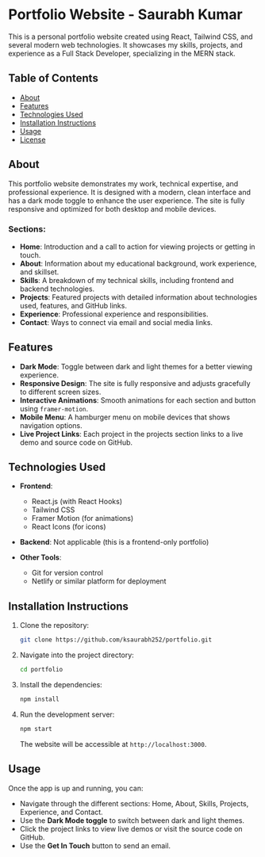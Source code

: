 # Portfolio Website - Saurabh Kumar

This is a personal portfolio website created using React, Tailwind CSS, and several modern web technologies. It showcases my skills, projects, and experience as a Full Stack Developer, specializing in the MERN stack.

## Table of Contents

- [About](#about)
- [Features](#features)
- [Technologies Used](#technologies-used)
- [Installation Instructions](#installation-instructions)
- [Usage](#usage)
- [License](#license)

## About

This portfolio website demonstrates my work, technical expertise, and professional experience. It is designed with a modern, clean interface and has a dark mode toggle to enhance the user experience. The site is fully responsive and optimized for both desktop and mobile devices.

### Sections:

- **Home**: Introduction and a call to action for viewing projects or getting in touch.
- **About**: Information about my educational background, work experience, and skillset.
- **Skills**: A breakdown of my technical skills, including frontend and backend technologies.
- **Projects**: Featured projects with detailed information about technologies used, features, and GitHub links.
- **Experience**: Professional experience and responsibilities.
- **Contact**: Ways to connect via email and social media links.

## Features

- **Dark Mode**: Toggle between dark and light themes for a better viewing experience.
- **Responsive Design**: The site is fully responsive and adjusts gracefully to different screen sizes.
- **Interactive Animations**: Smooth animations for each section and button using `framer-motion`.
- **Mobile Menu**: A hamburger menu on mobile devices that shows navigation options.
- **Live Project Links**: Each project in the projects section links to a live demo and source code on GitHub.

## Technologies Used

- **Frontend**:

  - React.js (with React Hooks)
  - Tailwind CSS
  - Framer Motion (for animations)
  - React Icons (for icons)

- **Backend**: Not applicable (this is a frontend-only portfolio)

- **Other Tools**:

  - Git for version control
  - Netlify or similar platform for deployment

## Installation Instructions

1. Clone the repository:

   ```bash
   git clone https://github.com/ksaurabh252/portfolio.git
   ```

2. Navigate into the project directory:

   ```bash
   cd portfolio
   ```

3. Install the dependencies:

   ```bash
   npm install
   ```

4. Run the development server:

   ```bash
   npm start
   ```

   The website will be accessible at `http://localhost:3000`.

## Usage

Once the app is up and running, you can:

- Navigate through the different sections: Home, About, Skills, Projects, Experience, and Contact.
- Use the **Dark Mode toggle** to switch between dark and light themes.
- Click the project links to view live demos or visit the source code on GitHub.
- Use the **Get In Touch** button to send an email.
